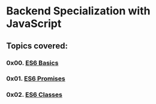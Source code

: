 # Backend Specialization with JavaScript

## Topics covered:

### 0x00. [ES6 Basics](https://github.com/GideonBature/alx-backend-javascript/tree/main/0x00-ES6_basic)

### 0x01. [ES6 Promises](https://github.com/GideonBature/alx-backend-javascript/tree/main/0x01-ES6_promise)

### 0x02. [ES6 Classes](https://github.com/GideonBature/alx-backend-javascript/tree/main/0x02-ES6_class)
